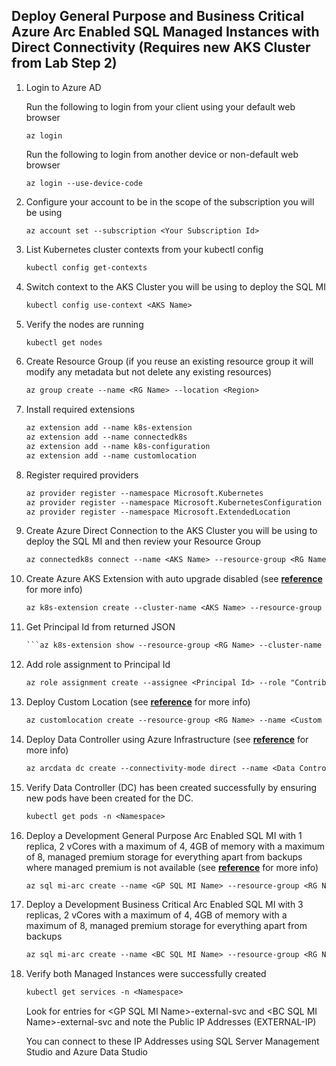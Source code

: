 ## Deploy General Purpose and Business Critical Azure Arc Enabled SQL Managed Instances with Direct Connectivity (Requires new AKS Cluster from Lab Step 2)

1.	Login to Azure AD

    Run the following to login from your client using your default web browser
    ```text
    az login
    ```
    Run the following to login from another device or non-default web browser    
      ```text
    az login --use-device-code
    ```

2.	Configure your account to be in the scope of the subscription you will be using

    ```text
    az account set --subscription <Your Subscription Id>
    ```

3.	List Kubernetes cluster contexts from your kubectl config

    ```txt
    kubectl config get-contexts
    ```

4.	Switch context to the AKS Cluster you will be using to deploy the SQL MI

    ```txt
    kubectl config use-context <AKS Name>
    ```

5.  Verify the nodes are running

    ```txt
    kubectl get nodes
    ```

6. Create Resource Group (if you reuse an existing resource group it will modify any metadata but not delete any existing resources)

    ```txt
    az group create --name <RG Name> --location <Region>
    ```

7.	Install required extensions

    ```txt
    az extension add --name k8s-extension
    az extension add --name connectedk8s
    az extension add --name k8s-configuration
    az extension add --name customlocation
    ```

8.	Register required providers

    ```txt
    az provider register --namespace Microsoft.Kubernetes
    az provider register --namespace Microsoft.KubernetesConfiguration
    az provider register --namespace Microsoft.ExtendedLocation
    ```

9.	Create Azure Direct Connection to the AKS Cluster you will be using to deploy the SQL MI and then review your Resource Group

    ```txt
    az connectedk8s connect --name <AKS Name> --resource-group <RG Name>
    ```

10.	Create Azure AKS Extension with auto upgrade disabled (see **[reference](https://docs.microsoft.com/en-us/cli/azure/k8s-extension?view=azure-cli-latest)** for more info)

    ```txt
    az k8s-extension create --cluster-name <AKS Name> --resource-group <RG Name> --name <Extension Name e.g. arc-dc-ext> --cluster-type connectedClusters --extension-type microsoft.arcdataservices --auto-upgrade false --scope cluster --release-namespace <Namespace e.g. arc-dc-ns> --config Microsoft.CustomLocation.ServiceAccount=<Custom Location Service Account e.g. sa-arc-dc>
    ```

11.	Get Principal Id from returned JSON

    ```txt
    ```az k8s-extension show --resource-group <RG Name> --cluster-name <AKSName> --cluster-type connectedClusters --name <Extension Name> --query identity.principalId
    ```

12.	Add role assignment to Principal Id

    ```txt
    az role assignment create --assignee <Principal Id> --role "Contributor" --scope "/subscriptions/<Your Subscription Id>/resourceGroups/<RG Name>"
    ```

13.	Deploy Custom Location (see **[reference](https://docs.microsoft.com/en-us/cli/azure/customlocation?view=azure-cli-latest)** for more info)

    ```txt
    az customlocation create --resource-group <RG Name> --name <Custom Location Name e.g. arc-dc-cl> --namespace <Namespace> --host-resource-id /subscriptions/<Your Subscription Id>/resourceGroups/<RG Name>/providers/Microsoft.Kubernetes/connectedClusters/<AKS Name> --cluster-extension-ids /subscriptions/<Your Subscription Id>/resourceGroups/<RG Name>/providers/Microsoft.Kubernetes/connectedClusters/<AKS Name>/providers/Microsoft.KubernetesConfiguration/extensions/<Extension Name>
    ```

14.	Deploy Data Controller using Azure Infrastructure (see **[reference](https://docs.microsoft.com/en-us/cli/azure/arcdata/dc?view=azure-cli-latest)** for more info)

    ```txt
    az arcdata dc create --connectivity-mode direct --name <Data Controller Name e.g. arc-dc> --subscription <Your Subscription Id> --resource-group <RG Name> --location <Region> --storage-class managed-premium --profile-name azure-arc-aks-premium-storage --infrastructure azure --custom-location <Custom Location Name> --cluster-name <AKS Name>
    ```

15.	Verify Data Controller (DC) has been created successfully by ensuring new pods have been created for the DC.

    ```txt
    kubectl get pods -n <Namespace>
    ```

16.	Deploy a Development General Purpose Arc Enabled SQL MI with 1 replica, 2 vCores with a maximum of 4, 4GB of memory with a maximum of 8, managed premium storage for everything apart from backups where managed premium is not available (see **[reference](https://docs.microsoft.com/en-us/cli/azure/sql/mi-arc?view=azure-cli-latest)** for more info)

    ```txt
    az sql mi-arc create --name <GP SQL MI Name> --resource-group <RG Name> --location <Region> --custom-location <Custom Location Name> --replicas 1 --cores-request "2" --cores-limit "4" --memory-request "4Gi" --memory-limit "8Gi" --storage-class-data "managed-premium" --storage-class-datalogs "managed-premium" --storage-class-logs "managed-premium" --storage-class-backups "azurefile" --volume-size-data 64Gi --volume-size-datalogs 64Gi --volume-size-logs 5Gi --volume-size-backups 64Gi --tier GeneralPurpose --dev --license-type BasePrice
    ```

17.	Deploy a Development Business Critical Arc Enabled SQL MI with 3 replicas, 2 vCores with a maximum of 4, 4GB of memory with a maximum of 8, managed premium storage for everything apart from backups

    ```txt
    az sql mi-arc create --name <BC SQL MI Name> --resource-group <RG Name> --location <Region> --custom-location <Custom Location Name> --replicas 3 --cores-request "2" --cores-limit "4" --memory-request "4Gi" --memory-limit "8Gi" --storage-class-data "managed-premium" --storage-class-datalogs "managed-premium" --storage-class-logs "managed-premium" --storage-class-backups "azurefile" --volume-size-data 64Gi --volume-size-datalogs 64Gi --volume-size-logs 5Gi --volume-size-backups 64Gi --tier BusinessCritical --dev --license-type BasePrice
    ```

18. Verify both Managed Instances were successfully created

    ```txt
    kubectl get services -n <Namespace>
    ```

    Look for entries for \<GP SQL MI Name\>-external-svc and \<BC SQL MI Name\>-external-svc and note the Public IP Addresses (EXTERNAL-IP)

    You can connect to these IP Addresses using SQL Server Management Studio and Azure Data Studio
